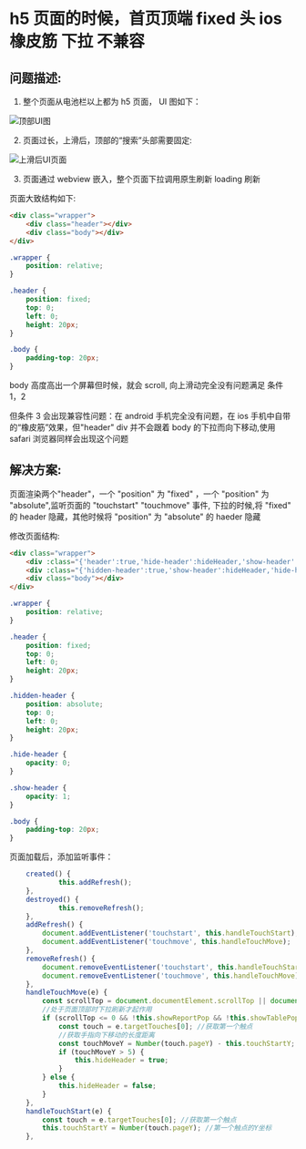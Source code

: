 # h5 页面的时候，首页顶端 fixed 头 ios 橡皮筋 下拉 不兼容

## 问题描述:

1. 整个页面从电池栏以上都为 h5 页面， UI 图如下：

![顶部UI图](../resource/ui-header.png)

2. 页面过长，上滑后，顶部的“搜索”头部需要固定:

![上滑后UI页面](../resource/scroll-down-header.png)

3. 页面通过 webview 嵌入，整个页面下拉调用原生刷新 loading 刷新

页面大致结构如下:

```html
<div class="wrapper">
    <div class="header"></div>
    <div class="body"></div>
</div>
```

```css
.wrapper {
    position: relative;
}

.header {
    position: fixed;
    top: 0;
    left: 0;
    height: 20px;
}

.body {
    padding-top: 20px;
}
```

body 高度高出一个屏幕但时候，就会 scroll, 向上滑动完全没有问题满足 条件 1，2

但条件 3 会出现兼容性问题：在 android 手机完全没有问题，在 ios 手机中自带的“橡皮筋”效果，但"header" div 并不会跟着 body 的下拉而向下移动,使用 safari 浏览器同样会出现这个问题

## 解决方案:

页面渲染两个"header"，一个 "position" 为 "fixed" ，一个 "position" 为 "absolute",监听页面的 "touchstart" "touchmove" 事件, 下拉的时候,将 "fixed" 的 header 隐藏，其他时候将 "position" 为 "absolute" 的 haeder 隐藏

修改页面结构:

```html
<div class="wrapper">
    <div :class="{'header':true,'hide-header':hideHeader,'show-header':!hideHeader}"></div>
    <div :class="{'hidden-header':true,'show-header':hideHeader,'hide-header':!hideHeader}"></div>
    <div class="body"></div>
</div>
```

```css
.wrapper {
    position: relative;
}

.header {
    position: fixed;
    top: 0;
    left: 0;
    height: 20px;
}

.hidden-header {
    position: absolute;
    top: 0;
    left: 0;
    height: 20px;
}

.hide-header {
    opacity: 0;
}

.show-header {
    opacity: 1;
}

.body {
    padding-top: 20px;
}
```

页面加载后，添加监听事件：

```js
    created() {
            this.addRefresh();
    },
    destroyed() {
            this.removeRefresh();
    },
    addRefresh() {
        document.addEventListener('touchstart', this.handleTouchStart);
        document.addEventListener('touchmove', this.handleTouchMove);
    },
    removeRefresh() {
        document.removeEventListener('touchstart', this.handleTouchStart);
        document.removeEventListener('touchmove', this.handleTouchMove);
    },
    handleTouchMove(e) {
        const scrollTop = document.documentElement.scrollTop || document.body.scrollTop;
        //处于页面顶部时下拉刷新才起作用
        if (scrollTop <= 0 && !this.showReportPop && !this.showTablePop) {
            const touch = e.targetTouches[0]; //获取第一个触点
            //获取手指向下移动的长度距离
            const touchMoveY = Number(touch.pageY) - this.touchStartY;
            if (touchMoveY > 5) {
                this.hideHeader = true;
            }
        } else {
            this.hideHeader = false;
        }
    },
    handleTouchStart(e) {
        const touch = e.targetTouches[0]; //获取第一个触点
        this.touchStartY = Number(touch.pageY); //第一个触点的Y坐标
    },
```

